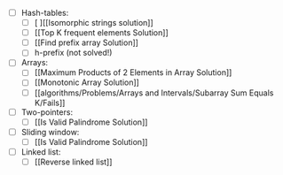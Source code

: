 - [ ] Hash-tables:
	- [ ] [ ][[Isomorphic strings solution]]
	- [ ] [[Top K frequent elements Solution]]
	- [ ] [[Find prefix array Solution]]
	- [ ] h-prefix (not solved!)

- [ ] Arrays:
	- [ ] [[Maximum Products of 2 Elements in Array Solution]]
	- [ ] [[Monotonic Array Solution]]
	- [ ] [[algorithms/Problems/Arrays and Intervals/Subarray Sum Equals K/Fails]]

- [ ] Two-pointers:
	- [ ] [[Is Valid Palindrome Solution]]

- [ ] Sliding window:
	- [ ] [[Is Valid Palindrome Solution]]

- [ ] Linked list:
	- [ ] [[Reverse linked list]]
